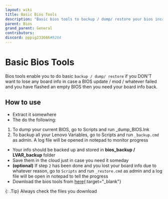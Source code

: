 ```yaml
---
layout: wiki
title: Basic Bios Tools
description: "Basic bios tools to backup / dump/ restore your bios incase of a bios failure"
parent: Bios
grand_parent: General
contributors:
discord: pppig233666#9264
---
```


# Basic Bios Tools

Bios tools enable you to do basic ``backup / dump/ restore`` if you DON'T want to lose any board info in case a BIOS update / mod / whatever failed and you have flashed an empty BIOS then you need your board info back.

## How to use

- Extract it somewhere
- The do the following:
1. To dump your current BIOS, go to Scripts and run _dump_BIOS.Ink
2. To backup all your Lenovo Variables, go to Scripts and run ``_backup.cmd`` as admin. A log file will be opened in notepad to monitor progress
- Your info should be backed up and stored in **bios_backup / LVAR_backup** folder
- Save them in the cloud just in case you need it someday 
- **(optional)** If step ``2`` has been done and you lost your board info due to whatever reason, go to ``Scripts`` and run ``_restore.cmd`` as admin and a log file will be open in notepad to tell the progress
- Download the bios tools from [here](https://laptopwiki.eu/wp-content/uploads/2021/11/BIOS_tools.7z){:target="_blank"}

{: .Tip}
Always check the files you download
